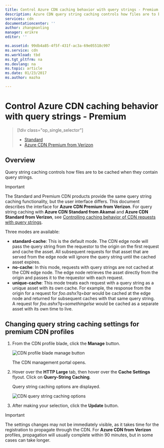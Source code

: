 ```yaml
---
title: Control Azure CDN caching behavior with query strings - Premium | Microsoft Docs
description: Azure CDN query string caching controls how files are to be cached when they contain query strings.
services: cdn
documentationcenter: ''
author: zhangmanling
manager: erikre
editor: ''

ms.assetid: 99db4a85-4f5f-431f-ac3a-69e05518c997
ms.service: cdn
ms.workload: tbd
ms.tgt_pltfrm: na
ms.devlang: na
ms.topic: article
ms.date: 01/23/2017
ms.author: mazha

---
```

# Control Azure CDN caching behavior with query strings - Premium
> [!div class="op_single_selector"]
> * [Standard](cdn-query-string.md)
> * [Azure CDN Premium from Verizon](cdn-query-string-premium.md)
> 
> 

## Overview
Query string caching controls how files are to be cached when they contain query strings.

> [!IMPORTANT]
> The Standard and Premium CDN products provide the same query string caching functionality, but the user interface differs.  This document describes the interface for **Azure CDN Premium from Verizon**.  For query string caching with **Azure CDN Standard from Akamai** and **Azure CDN Standard from Verizon**, see [Controlling caching behavior of CDN requests with query strings](cdn-query-string.md).
> 
> 

Three modes are available:

* **standard-cache**:  This is the default mode.  The CDN edge node will pass the query string from the requestor to the origin on the first request and cache the asset.  All subsequent requests for that asset that are served from the edge node will ignore the query string until the cached asset expires.
* **no-cache**:  In this mode, requests with query strings are not cached at the CDN edge node.  The edge node retrieves the asset directly from the origin and passes it to the requestor with each request.
* **unique-cache**:  This mode treats each request with a query string as a unique asset with its own cache.  For example, the response from the origin for a request for *foo.ashx?q=bar* would be cached at the edge node and returned for subsequent caches with that same query string.  A request for *foo.ashx?q=somethingelse* would be cached as a separate asset with its own time to live.

## Changing query string caching settings for premium CDN profiles
1. From the CDN profile blade, click the **Manage** button.
   
    ![CDN profile blade manage button](./media/cdn-query-string-premium/cdn-manage-btn.png)
   
    The CDN management portal opens.
2. Hover over the **HTTP Large** tab, then hover over the **Cache Settings** flyout.  Click on **Query-String Caching**.
   
    Query string caching options are displayed.
   
    ![CDN query string caching options](./media/cdn-query-string-premium/cdn-query-string.png)
3. After making your selection, click the **Update** button.

> [!IMPORTANT]
> The settings changes may not be immediately visible, as it takes time for the registration to propagate through the CDN.  For <b>Azure CDN from Verizon</b> profiles, propagation will usually complete within 90 minutes, but in some cases can take longer.
> 
> 


